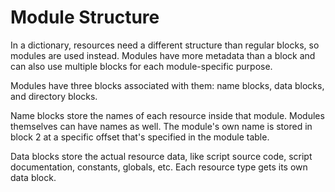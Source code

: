 # Module Structure

In a dictionary, resources need a different structure than regular blocks, so modules are used instead. Modules have more metadata than a block and can also use multiple blocks for each module-specific purpose.

Modules have three blocks associated with them: name blocks, data blocks, and directory blocks.

Name blocks store the names of each resource inside that module. Modules themselves can have names as well. The module's own name is stored in block 2 at a specific offset that's specified in the module table.

Data blocks store the actual resource data, like script source code, script documentation, constants, globals, etc. Each resource type gets its own data block.